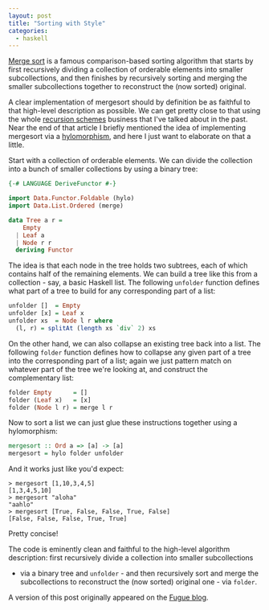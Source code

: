```yaml
---
layout: post
title: "Sorting with Style"
categories:
  - haskell
---
```


[Merge sort](https://en.wikipedia.org/wiki/Merge_sort) is a famous
comparison-based sorting algorithm that starts by first recursively dividing a
collection of orderable elements into smaller subcollections, and then finishes
by recursively sorting and merging the smaller subcollections together to
reconstruct the (now sorted) original.

A clear implementation of mergesort should by definition be as faithful to that
high-level description as possible.  We can get pretty close to that using the
whole [recursion schemes](http://jtobin.ca/practical-recursion-schemes)
business that I've talked about in the past.  Near the end of that article I
briefly mentioned the idea of implementing mergesort via a
[hylomorphism](https://en.wikipedia.org/wiki/Hylomorphism_(computer_science)),
and here I just want to elaborate on that a little.

Start with a collection of orderable elements.  We can divide the collection
into a bunch of smaller collections by using a binary tree:

``` haskell
{-# LANGUAGE DeriveFunctor #-}

import Data.Functor.Foldable (hylo)
import Data.List.Ordered (merge)

data Tree a r =
    Empty
  | Leaf a
  | Node r r
  deriving Functor
```

The idea is that each node in the tree holds two subtrees, each of which
contains half of the remaining elements.  We can build a tree like this from a
collection - say, a basic Haskell list.  The following `unfolder` function
defines what part of a tree to build for any corresponding part of a list:

``` haskell
unfolder []  = Empty
unfolder [x] = Leaf x
unfolder xs  = Node l r where
  (l, r) = splitAt (length xs `div` 2) xs
```

On the other hand, we can also collapse an existing tree back into a list.  The
following `folder` function defines how to collapse any given part of a tree
into the corresponding part of a list; again we just pattern match on whatever
part of the tree we're looking at, and construct the complementary list:

``` haskell
folder Empty      = []
folder (Leaf x)   = [x]
folder (Node l r) = merge l r
```

Now to sort a list we can just glue these instructions together using
a hylomorphism:

``` haskell
mergesort :: Ord a => [a] -> [a]
mergesort = hylo folder unfolder
```

And it works just like you'd expect:

```
> mergesort [1,10,3,4,5]
[1,3,4,5,10]
> mergesort "aloha"
"aahlo"
> mergesort [True, False, False, True, False]
[False, False, False, True, True]
```

Pretty concise!

The code is eminently clean and faithful to the high-level algorithm
description: first recursively divide a collection into smaller subcollections
- via a binary tree and `unfolder` - and then recursively sort and merge the
subcollections to reconstruct the (now sorted) original one - via `folder`.

A version of this post originally appeared on the [Fugue
blog](https://blog.fugue.co/).

